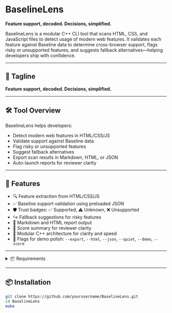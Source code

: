 # BaselineLens  
**Feature support, decoded. Decisions, simplified.**

BaselineLens is a modular C++ CLI tool that scans HTML, CSS, and JavaScript files to detect usage of modern web features. It validates each feature against Baseline data to determine cross-browser support, flags risky or unsupported features, and suggests fallback alternatives—helping developers ship with confidence.

---

## 🧠 Tagline  
**Feature support, decoded. Decisions, simplified.**

---

## 🛠️ Tool Overview

BaselineLens helps developers:
- Detect modern web features in HTML/CSS/JS
- Validate support against Baseline data
- Flag risky or unsupported features
- Suggest fallback alternatives
- Export scan results in Markdown, HTML, or JSON
- Auto-launch reports for reviewer clarity

---

## 🔧 Features

- 🔍 Feature extraction from HTML/CSS/JS
- ✅ Baseline support validation using preloaded JSON
- 🛡️ Trust badges: ✅ Supported, ⚠️ Unknown, ❌ Unsupported
- ↪ Fallback suggestions for risky features
- 📄 Markdown and HTML report output
- 🧠 Score summary for reviewer clarity
- 🧩 Modular C++ architecture for clarity and speed
- 🎯 Flags for demo polish: `--export`, `--html`, `--json`, `--quiet`, `--demo`, `--score`

---
<details>
<summary>📦 Requirements</summary>

- C++17 or higher  
- nlohmann/json (included as single-header)  
- MSYS2 or Linux-compatible build environment  
- Make (for compilation)

</details>

---

## 📦 Installation

```bash
git clone https://github.com/yourusername/BaselineLens.git
cd BaselineLens
make
```
